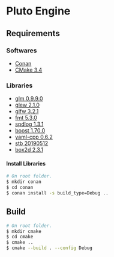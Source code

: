 # Pluto Engine
## Requirements
### Softwares
* [Conan](https://conan.io/)
* [CMake 3.4](https://cmake.org/)
### Libraries
* [glm 0.9.9.0](https://github.com/g-truc/glm)
* [glew 2.1.0](https://github.com/nigels-com/glew)
* [glfw 3.2.1](https://github.com/glfw/glfw)
* [fmt 5.3.0](https://github.com/fmtlib/fmt)
* [spdlog 1.3.1](https://github.com/gabime/spdlog)
* [boost 1.70.0](https://github.com/boostorg/boost)
* [yaml-cpp 0.6.2](https://github.com/jbeder/yaml-cpp)
* [stb 20190512](https://github.com/nothings/stb)
* [box2d 2.3.1](https://github.com/erincatto/Box2D)
#### Install Libraries
```bash
# On root folder.
$ mkdir conan
$ cd conan
$ conan install -s build_type=Debug ..
```
## Build
```bash
# On root folder.
$ mkdir cmake
$ cd cmake
$ cmake ..
$ cmake --build . --config Debug
```
